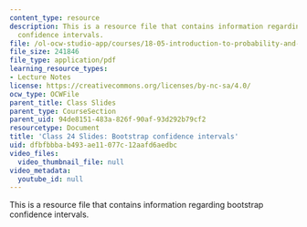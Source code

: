 ```yaml
---
content_type: resource
description: This is a resource file that contains information regarding bootstrap
  confidence intervals.
file: /ol-ocw-studio-app/courses/18-05-introduction-to-probability-and-statistics-spring-2014/dfbfbbbab493ae11077c12aafd6aedbc_MIT18_05S14_class24slides.pdf
file_size: 241846
file_type: application/pdf
learning_resource_types:
- Lecture Notes
license: https://creativecommons.org/licenses/by-nc-sa/4.0/
ocw_type: OCWFile
parent_title: Class Slides
parent_type: CourseSection
parent_uid: 94de8151-483a-826f-90af-93d292b79cf2
resourcetype: Document
title: 'Class 24 Slides: Bootstrap confidence intervals'
uid: dfbfbbba-b493-ae11-077c-12aafd6aedbc
video_files:
  video_thumbnail_file: null
video_metadata:
  youtube_id: null
---
```

This is a resource file that contains information regarding bootstrap confidence intervals.
